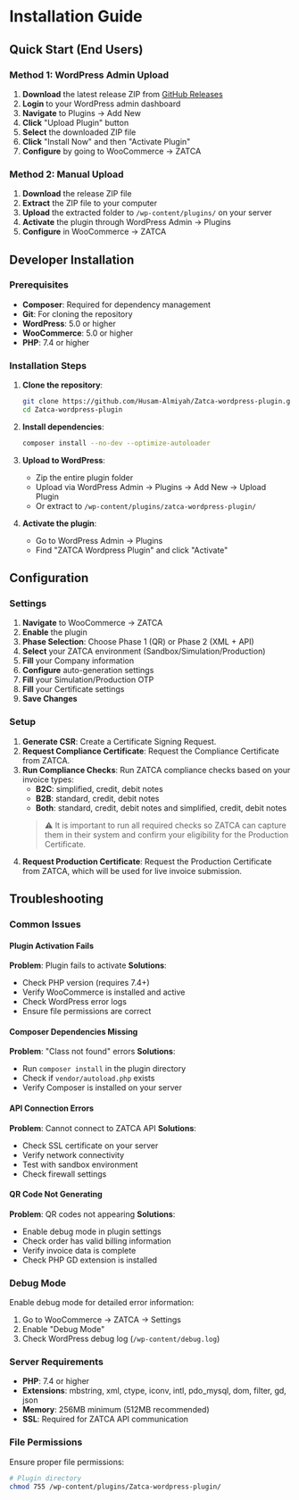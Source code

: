 # Installation Guide

## Quick Start (End Users)

### Method 1: WordPress Admin Upload
1. **Download** the latest release ZIP from [GitHub Releases](https://github.com/Husam-Almiyah/Zatca-wordpress-plugin/releases)
2. **Login** to your WordPress admin dashboard
3. **Navigate** to Plugins → Add New
4. **Click** "Upload Plugin" button
5. **Select** the downloaded ZIP file
6. **Click** "Install Now" and then "Activate Plugin"
7. **Configure** by going to WooCommerce → ZATCA

### Method 2: Manual Upload
1. **Download** the release ZIP file
2. **Extract** the ZIP file to your computer
3. **Upload** the extracted folder to `/wp-content/plugins/` on your server
4. **Activate** the plugin through WordPress Admin → Plugins
5. **Configure** in WooCommerce → ZATCA

## Developer Installation

### Prerequisites
- **Composer**: Required for dependency management
- **Git**: For cloning the repository
- **WordPress**: 5.0 or higher
- **WooCommerce**: 5.0 or higher
- **PHP**: 7.4 or higher

### Installation Steps
1. **Clone the repository**:
   ```bash
   git clone https://github.com/Husam-Almiyah/Zatca-wordpress-plugin.git
   cd Zatca-wordpress-plugin
   ```

2. **Install dependencies**:
   ```bash
   composer install --no-dev --optimize-autoloader
   ```

3. **Upload to WordPress**:
   - Zip the entire plugin folder
   - Upload via WordPress Admin → Plugins → Add New → Upload Plugin
   - Or extract to `/wp-content/plugins/zatca-wordpress-plugin/`

4. **Activate the plugin**:
   - Go to WordPress Admin → Plugins
   - Find "ZATCA Wordpress Plugin" and click "Activate"

## Configuration

### Settings
1. **Navigate** to WooCommerce → ZATCA
2. **Enable** the plugin
3. **Phase Selection**: Choose Phase 1 (QR) or Phase 2 (XML + API)
4. **Select** your ZATCA environment (Sandbox/Simulation/Production)
5. **Fill** your Company information
6. **Configure** auto-generation settings
7. **Fill** your Simulation/Production OTP
8. **Fill** your Certificate settings
9. **Save Changes**
    
### Setup
1. **Generate CSR**: Create a Certificate Signing Request.
2. **Request Compliance Certificate**: Request the Compliance Certificate from ZATCA.
3. **Run Compliance Checks**: Run ZATCA compliance checks based on your invoice types:
   * **B2C**: simplified, credit, debit notes
   * **B2B**: standard, credit, debit notes
   * **Both**: standard, credit, debit notes and simplified, credit, debit notes
   > ⚠️ It is important to run all required checks so ZATCA can capture them in their system and confirm your eligibility for the Production Certificate.
4. **Request Production Certificate**: Request the Production Certificate from ZATCA, which will be used for live invoice submission.

## Troubleshooting

### Common Issues

#### Plugin Activation Fails
**Problem**: Plugin fails to activate
**Solutions**:
- Check PHP version (requires 7.4+)
- Verify WooCommerce is installed and active
- Check WordPress error logs
- Ensure file permissions are correct

#### Composer Dependencies Missing
**Problem**: "Class not found" errors
**Solutions**:
- Run `composer install` in the plugin directory
- Check if `vendor/autoload.php` exists
- Verify Composer is installed on your server

#### API Connection Errors
**Problem**: Cannot connect to ZATCA API
**Solutions**:
- Check SSL certificate on your server
- Verify network connectivity
- Test with sandbox environment
- Check firewall settings

#### QR Code Not Generating
**Problem**: QR codes not appearing
**Solutions**:
- Enable debug mode in plugin settings
- Check order has valid billing information
- Verify invoice data is complete
- Check PHP GD extension is installed

### Debug Mode
Enable debug mode for detailed error information:
1. Go to WooCommerce → ZATCA → Settings
2. Enable "Debug Mode"
3. Check WordPress debug log (`/wp-content/debug.log`)

### Server Requirements
- **PHP**: 7.4 or higher
- **Extensions**: mbstring, xml, ctype, iconv, intl, pdo_mysql, dom, filter, gd, json
- **Memory**: 256MB minimum (512MB recommended)
- **SSL**: Required for ZATCA API communication

### File Permissions
Ensure proper file permissions:
```bash
# Plugin directory
chmod 755 /wp-content/plugins/Zatca-wordpress-plugin/
```
